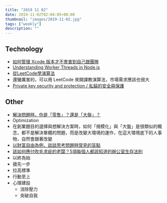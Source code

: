 ```yaml
---
title: "2019 11 02"
date: 2019-11-02T02:04:05+08:00
thumbnail: "images/2019-11-02.jpg"
tags: ["weekly"]
description: ""
---
```


## Technology

* [如何管理 Xcode 版本才不會害到自己跟團隊](https://13h.tw/2019/11/01/manage-xcode-versions.html)
* [Understanding Worker Threads in Node.js](https://vagrantpi.github.io/2019/11/01/understanding-worker-threads-in-Node.js/)
* [從LeetCode學演算法](https://medium.com/@desolution/6c121bd8b579)
 * 還蠻厲害的，可以用 LeetCode 來開課教演算法，市場需求應該也很大
* [Private key security and protection / 私錀的安全與保護](https://medium.com/taipei-ethereum-meetup/e4be2cb29206)

## Other

* [解決問題時，你是「零售」？還是「大盤」？](https://www.facebook.com/wangwenhua/posts/10157553774982488)
 * Optimization
 * 在創業題目的選擇與想解決方案時，如何「規模化」與「大盤」是很類似的概念，都不是解決單體的問題，而是改變大環境的運作，在這大環境底下的人事物，自然會跟著改變
* [以財富自由為例，談談思考問題時常見的盲點](https://medium.com/how-gipi-learn/blind-spots-d4fc0e108317)
* [該如何應付吹毛求疵的老闆？5項每個人都該知道的辦公室生存法則](https://negotowin.blogspot.com/2019/08/5_17.html)
 * 以終為始
 * 搶先一步
 * 拉高標準
 * 行動至上
 * 心理建設
     * 消除壓力
     * 突破自我
